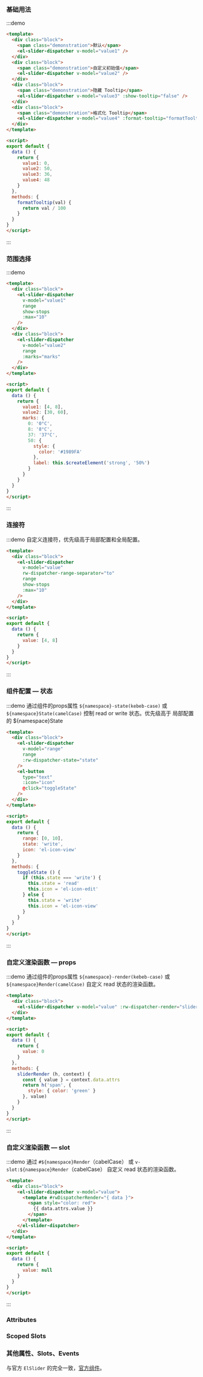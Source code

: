 ### 基础用法
:::demo
```html
<template>
  <div class="block">
    <span class="demonstration">默认</span>
    <el-slider-dispatcher v-model="value1" />
  </div>
  <div class="block">
    <span class="demonstration">自定义初始值</span>
    <el-slider-dispatcher v-model="value2" />
  </div>
  <div class="block">
    <span class="demonstration">隐藏 Tooltip</span>
    <el-slider-dispatcher v-model="value3" :show-tooltip="false" />
  </div>
  <div class="block">
    <span class="demonstration">格式化 Tooltip</span>
    <el-slider-dispatcher v-model="value4" :format-tooltip="formatTooltip" />
  </div>
</template>

<script>
export default {
  data () {
    return {
      value1: 0,
      value2: 50,
      value3: 36,
      value4: 48
    }
  },
  methods: {
    formatTooltip(val) {
      return val / 100
    }
  }
}
</script>
```
:::

### 范围选择
:::demo
```html
<template>
  <div class="block">
    <el-slider-dispatcher
      v-model="value1"
      range
      show-stops
      :max="10"
    />
  </div>
  <div class="block">
    <el-slider-dispatcher
      v-model="value2"
      range
      :marks="marks"
    />
  </div>
</template>

<script>
export default {
  data () {
    return {
      value1: [4, 8],
      value2: [30, 60],
      marks: {
        0: '0°C',
        8: '8°C',
        37: '37°C',
        50: {
          style: {
            color: '#1989FA'
          },
          label: this.$createElement('strong', '50%')
        }
      }
    }
  }
}
</script>
```
:::

### 连接符
:::demo 自定义连接符，优先级高于局部配置和全局配置。
```html
<template>
  <div class="block">
    <el-slider-dispatcher
      v-model="value"
      rw-dispatcher-range-separator="to"
      range
      show-stops
      :max="10"
    />
  </div>
</template>

<script>
export default {
  data () {
    return {
      value: [4, 8]
    }
  }
}
</script>
```
:::

### 组件配置 — 状态
:::demo 通过组件的props属性 `${namespace}-state(kebeb-case)` 或 `${namespace}State(camelCase)` 控制 read or write 状态。优先级高于 局部配置的 ${namespace}State
```html
<template>
  <div class="block">
    <el-slider-dispatcher
      v-model="range"
      range
      :rw-dispatcher-state="state"
    />
    <el-button
      type="text"
      :icon="icon"
      @click="toggleState"
    />
  </div>
</template>

<script>
export default {
  data () {
    return {
      range: [0, 10],
      state: 'write',
      icon: 'el-icon-view'
    }
  },
  methods: {
    toggleState () {
      if (this.state === 'write') {
        this.state = 'read'
        this.icon = 'el-icon-edit'
      } else {
        this.state = 'write'
        this.icon = 'el-icon-view'
      }
    }
  }
}
</script>
```
:::

### 自定义渲染函数 — props
:::demo 通过组件的props属性 `${namespace}-render(kebeb-case)` 或 `${namespace}Render(camelCase)` 自定义 read 状态的渲染函数。
```html
<template>
  <div class="block">
    <el-slider-dispatcher v-model="value" :rw-dispatcher-render="sliderRender" />
  </div>
</template>

<script>
export default {
  data () {
    return {
      value: 0
    }
  },
  methods: {
    sliderRender (h, context) {
      const { value } = context.data.attrs
      return h('span', {
        style: { color: 'green' }
      }, value)
    }
  }
}
</script>
```
:::

### 自定义渲染函数 — slot
:::demo 通过 `#${namespace}Render`（cabelCase） 或 `v-slot:${namespace}Render`（cabelCase） 自定义 read 状态的渲染函数。
```html
<template>
  <div class="block">
    <el-slider-dispatcher v-model="value">
      <template #rwDispatcherRender="{ data }">
        <span style="color: red">
          {{ data.attrs.value }}
        </span>
      </template>
    </el-slider-dispatcher>
  </div>
</template>

<script>
export default {
  data () {
    return {
      value: null
    }
  }
}
</script>
```
:::

### Attributes
<element-attributes>
  <template #append>
    <tr>
      <td>${namespace}-range-separator<br />（默认 rw-dispatcher-range-separator</td>
      <td>自定义连接符</td>
      <td>String</td>
      <td>-</td>
    </tr>
  </template>
</element-attributes>

### Scoped Slots
<element-scope-slot />

### 其他属性、Slots、Events
与官方 `ElSlider` 的完全一致，[官方组件](https://element.eleme.cn/#/zh-CN/component/slider#attributes)。